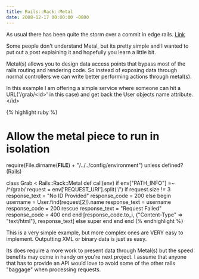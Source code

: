 ```yaml
---
title: Rails::Rack::Metal
date: 2008-12-17 00:00:00 -0800
---
```

As usual there has been quite the storm over a commit in edge rails. [Link](http://is.gd/c1if)

Some people don't understand Metal, but its pretty simple and I wanted to put out a post explaining it and hopefully you learn a little bit.

Metal(s) allows you to design data access points that bypass most of the rails routing and rendering code. So instead of exposing data through normal controllers we can write better performing actions through metal(s).

In this example I am offering a simple service where someone can hit a URL('/grab/&lt;id&gt;' in this case) and get back the User objects name attribute.&lt;/id&gt;

{% highlight ruby %}
# Allow the metal piece to run in isolation
require(File.dirname(__FILE__) + "/../../config/environment") unless defined?(Rails)

class Grab < Rails::Rack::Metal
  def call(env)
    if env["PATH_INFO"] =~ /^\/grab/
      request = env['REQUEST_URI'].split('/')
      if request.size != 3
        response_text = "No ID Provided"
        response_code = 200
      else
        begin
          username = User.find(request[2]).name
          response_text = username
          response_code = 200
        rescue
          response_text = "Request Failed"
          response_code = 400
        end
      end
      [response_code.to_i, {"Content-Type" => "text/html"}, response_text]
    else
      super
    end
  end
end
{% endhighlight %}

This is a very simple example, but more complex ones are VERY easy to implement. Outputting XML or binary data is just as easy.

Its does require a more work to present data through Metal(s) but the speed benefits may come in handy on you're next project. I assume that anyone that has to provide an API would love to avoid some of the other rails &quot;baggage&quot; when processing requests.
